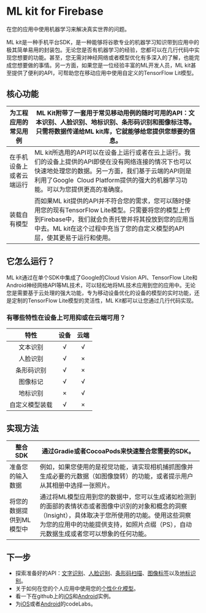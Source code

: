 # ML kit for Firebase

在您的应用中使用机器学习来解决真实世界的问题。

ML kit是一种手机平台SDK，是一种能够将谷歌专业的机器学习知识带到应用中的极其简单易用的封装包。无论您是否有机器学习的经验，您都可以在几行代码中实现您想要的功能。甚至，您无需对神经网络或者模型优化有多深入的了解，也能完成您想要做的事情。另一方面，如果您是一位经验丰富的ML开发人员，ML kit甚至提供了便利的API，可帮助您在移动应用中使用自定义的TensorFlow Lit模型。

## 核心功能

| 为工程应用的常见用例     | ML Kit附带了一套用于常见移动用例的随时可用的API：文本识别、人脸识别、地标识别、条形码识别和图像标注等。只需将数据传递给ML kit库，它就能够给您提供您想要的信息。 |
| ------------------------ | ------------------------------------------------------------ |
| 在手机设备上或者云端运行 | ML kit所选用的API可以在设备上运行或者在云上运行。我们的设备上提供的API即使在没有网络连接的情况下也可以快速地处理您的数据。另一方面，我们基于云端的API则是利用了Google  Cloud Platform提供的强大的机器学习功能。可以为您提供更高的准确度。 |
| 装载自有模型             | 而如果ML kit提供的API并不符合您的需求，您可以随时使用您的现有TensorFlow Lite模型。只需要将您的模型上传到Firebase中，我们就会负责托管并将其投放到您的应用当中去。ML kit在这个过程中充当了您的自定义模型的API层，使其更易于运行和使用。 |

## 它怎么运行？

ML kit通过在单个SDK中集成了Google的Cloud Vision API、TensorFlow Lite和Android神经网络API等ML技术，可以轻松地将ML技术应用到您的应用中。无论您是需要基于云处理的强大功能，专为移动设备优化的设备的模型的实时功能，还是定制的TensorFlow Lite模型的灵活性，ML Kit都可以让您通过几行代码实现。

### 有哪些特性在设备上可用抑或在云端可用？

|      特性      | 设备 | 云端 |
| :------------: | :--: | :--: |
|    文本识别    |  √   |  √   |
|    人脸识别    |  √   |  ×   |
|   条形码识别   |  √   |  ×   |
|    图像标记    |  √   |  √   |
|    地标识别    |  ×   |  √   |
| 自定义模型装载 |  √   |  ×   |

## 实现方法

| 整合SDK                  | 通过Gradie或者CocoaPods来快速整合您需要的SDK。               |
| ------------------------ | ------------------------------------------------------------ |
| 准备您的输入数据         | 例如，如果您使用的是视觉功能，请实现相机捕抓图像并生成必要的元数据（如图像旋转）的功能，或者提示用户从其相册中选择一张照片。 |
| 将您的数据提供到ML模型中 | 通过将ML模型应用到您的数据中，您可以生成诸如检测到的面部的表情状态或者图像中识别的对象和概念的洞察（Insight），具体取决于您所使用的功能。使用这些洞察为您的应用中的功能提供支持，如照片点缀（PS），自动元数据生成或者您可以想象的任何功能。 |

## 下一步

- 探索准备好的API：[文字识别](https://github.com/Quorafind/MLkit-CN/blob/master/Recognize%20text/Introduction.md)、[人脸识别](https://github.com/Quorafind/MLkit-CN/blob/master/Detect%20faces/Introduction.md)、[条形码扫描](https://github.com/Quorafind/MLkit-CN/blob/master/Scan%20barcodes/Introduction.md)、[图像标签](https://github.com/Quorafind/MLkit-CN/blob/master/Label%20images/Image%20Labeling.md)以及[地标识别](https://github.com/Quorafind/MLkit-CN/blob/master/Recognize%20landmarks/Landmark%20Recognition.md)。
- 关于如何在您的个人应用中使用您的[个性化化模型](https://github.com/Quorafind/MLkit-CN/blob/master/Use%20a%20custom%20model/Custom%20Models.md)。
- 看一下在github上的[iOS](https://github.com/firebase/quickstart-ios/tree/master/mlkit)和[Android](https://github.com/firebase/quickstart-android/tree/master/mlkit)实例。
- 为[iOS](http://g.co/codelabs/mlkit-ios)或者[Android](http://g.co/codelabs/mlkit-android)的codeLabs。